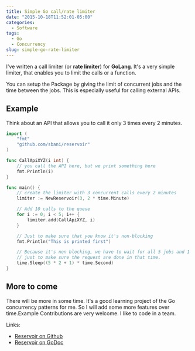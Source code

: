 ```yaml
---
title: Simple Go call/rate limiter
date: "2015-10-18T11:52:01-05:00"
categories:
  - Software
tags:
  - Go
  - Concurrency
slug: simple-go-rate-limiter
---
```


I've written a call limiter (or **rate limiter**) for **GoLang**. It's a very simple limiter, that enables you to limit the calls or a function.

You can setup the Package by giving the limit of concurrent jobs and the time between the jobs. This is especially useful for calling external APIs.

## Example
Think about an API that allows you to call it only 3 times every 2 minutes.

```go
import (
    "fmt"
    "github.com/sbani/reservoir"
)

func CallApiXYZ(i int) {
    // you call the API here, but we print something here
    fmt.Println(i)
}

func main() {
    // create the limiter with 3 concurrent calls every 2 minutes
    limiter := NewReservoir(3, 2 * time.Minute)

    // Add 10 calls to the queue
    for i := 0; i < 5; i++ {
        limiter.add(CallApiXYZ, i)
    }

    // Just to make sure that you know it's non-blocking
    fmt.Println("This is printed first")

    // Because it's non blocking, we have to wait for all 5 jobs and 1 more second
    // just to make sure the request are done in that time.
    time.Sleep((5 * 2 + 1) * time.Second)
}
```

## More to come
There will be more in some time. It's a good learning project of the Go concurrency patterns for me. So I will add some more features over time.Example
Contributions are very welcome. I like to code in a team.

Links:
- [Reservoir on Github](https://github.com/sbani/reservoir)
- [Reservoir on GoDoc](https://godoc.org/github.com/sbani/reservoir)
